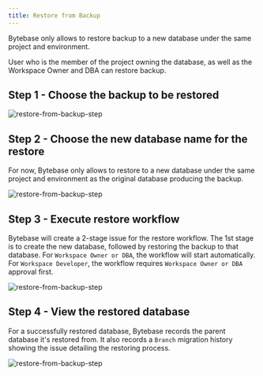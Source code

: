 ```yaml
---
title: Restore from Backup
---
```


<HintBlock type="warning">

Bytebase only allows to restore backup to a new database under the same project and environment.

</HintBlock>

<HintBlock type="info">

User who is the member of the project owning the database, as well as the Workspace Owner and DBA can restore backup.

</HintBlock>

## Step 1 - Choose the backup to be restored

![restore-from-backup-step](/content/docs/restore-from-backup-step1.png)

## Step 2 - Choose the new database name for the restore

For now, Bytebase only allows to restore to a new database under the same project and environment as the original database producing the backup.

![restore-from-backup-step](/content/docs/restore-from-backup-step2.png)

## Step 3 - Execute restore workflow

Bytebase will create a 2-stage issue for the restore workflow. The 1st stage is to create the new database, followed by restoring the backup to that database. For `Workspace Owner or DBA`, the workflow will start automatically. For `Workspace Developer`, the workflow requires `Workspace Owner or DBA` approval first.

![restore-from-backup-step](/content/docs/restore-from-backup-step3.png)

## Step 4 - View the restored database

For a successfully restored database, Bytebase records the parent database it's restored from. It also records a `Branch` migration history showing the issue detailing the restoring process.

![restore-from-backup-step](/content/docs/restore-from-backup-step4.png)
